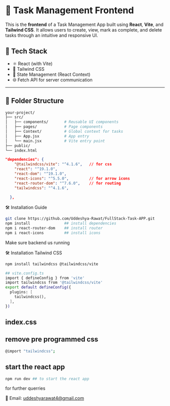 
# 📝 Task Management Frontend

This is the **frontend** of a Task Management App built using **React**, **Vite**, and **Tailwind CSS**. It allows users to create, view, mark as complete, and delete tasks through an intuitive and responsive UI.

## 🚀 Tech Stack

- ⚛️ React (with Vite)
- 💨 Tailwind CSS
- 🧠 State Management (React Context)
- 🌐 Fetch API for server communication

---

## 📁 Folder Structure

```bash
your-project/
├── src/
│   ├── components/       # Reusable UI components
│   ├── pages/            # Page components
│   ├── Context/          # Global context for tasks
│   ├── App.jsx           # App entry
│   └── main.jsx          # Vite entry point
├── public/
└── index.html
```

```json
"dependencies": {
    "@tailwindcss/vite": "^4.1.6",   // for css 
    "react": "^19.1.0",              
    "react-dom": "^19.1.0",         
    "react-icons": "^5.5.0",         // for arrow icons 
    "react-router-dom": "^7.6.0",    // for routing
    "tailwindcss": "^4.1.6",         
    
  },
```

🛠️ Installation Guide

```bash
git clone https://github.com/Uddeshya-Rawat/FullStack-Task-APP.git
npm install               ## install dependencies
npm i react-router-dom    ## install router
npm i react-icons         ## install icons

```
Make sure backend us running 



🛠️ Installation Tailwind CSS

```bash
npm install tailwindcss @tailwindcss/vite
```
```bash
## vite.config.ts
import { defineConfig } from 'vite'
import tailwindcss from '@tailwindcss/vite'
export default defineConfig({
  plugins: [
    tailwindcss(),
  ],
})
```


## index.css
## remove pre programmed css 
```bash
@import "tailwindcss";
```

## start the react app
```bash
npm run dev ## to start the react app

``` 

for further querries

📧 Email: [uddeshyarawat4@gmail.com](mailto:uddeshyarawat4@gmail.com)